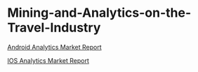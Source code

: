 # Mining-and-Analytics-on-the-Travel-Industry

[Android Analytics Market Report](https://datastudio.google.com/reporting/7c6f6d3e-f3b3-4bf0-9dbd-0e9ca4d7b5a6)

[IOS Analytics Market Report](https://datastudio.google.com/reporting/a7542353-10d3-4033-a5da-9388d9994fef)
